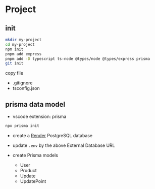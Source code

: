 # Project

## init

```zsh
mkdir my-project
cd my-project
npm init
pnpm add express
pnpm add -D typescript ts-node @types/node @types/express prisma
git init
```

copy file
- .gitignore
- tsconfig.json

## prisma data model

- vscode extension: prisma

```zsh
npx prisma init
```

- create a [Render](https://dashboard.render.com/) PostgreSQL database

- update `.env` by the above External Database URL

- create Prisma models
  - User
  - Product
  - Update
  - UpdatePoint